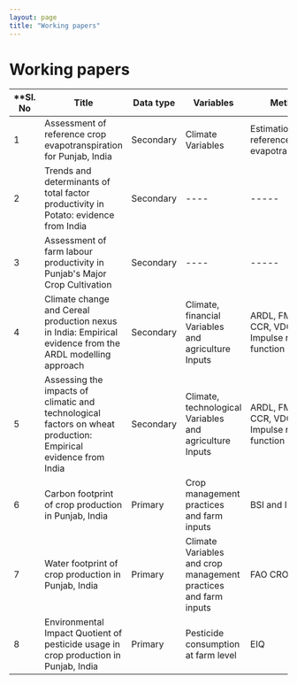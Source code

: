 ```yaml
---
layout: page
title: "Working papers"
---
```

# Working papers #

**Sl. No | Title | Data type | Variables | Methods | Status**
-------|-------|-------------|------------|---------|--------
1 | Assessment of reference crop evapotranspiration for Punjab, India | Secondary | Climate Variables | Estimation reference evapotranspiration | under review
2 | Trends and determinants of total factor productivity in Potato: evidence from India | Secondary | ---- | ----- | under review
3 | Assessment of farm labour productivity in Punjab's Major Crop Cultivation | Secondary | ---- | ----- | under review
4 | Climate change and Cereal production nexus in India: Empirical evidence from the ARDL modelling approach | Secondary | Climate, financial Variables and agriculture Inputs | ARDL, FMOLS, CCR, VDC, Impulse response function | under review
5 | Assessing the impacts of climatic and technological factors on wheat production: Empirical evidence from India | Secondary | Climate, technological Variables and agriculture Inputs | ARDL, FMOLS, CCR, VDC, Impulse response function | under review
6 | Carbon footprint of crop production in Punjab, India | Primary | Crop management practices and farm inputs | BSI and IPCC | -
7 | Water footprint of crop production in Punjab, India | Primary | Climate Variables and crop management practices and farm inputs | FAO CROPWAT8.0 | -
8 | Environmental Impact Quotient of pesticide usage in crop production in Punjab, India | Primary | Pesticide consumption at farm level | EIQ | under review
